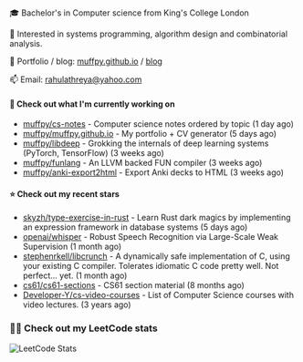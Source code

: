 🎓 Bachelor's in Computer science from King's College London  

🔭 Interested in systems programming, algorithm design and combinatorial analysis.

🤗 Portfolio / blog: [muffpy.github.io](https://muffpy.github.io/) / [blog](https://muffpy.github.io/blog)

📫 Email: [rahulathreya@yahoo.com](mailto:rahulathreya@yahoo.com)

#### 👷 Check out what I'm currently working on

- [muffpy/cs-notes](https://github.com/muffpy/cs-notes) - Computer science notes ordered by topic (1 day ago)
- [muffpy/muffpy.github.io](https://github.com/muffpy/muffpy.github.io) - My portfolio &#43; CV generator (5 days ago)
- [muffpy/libdeep](https://github.com/muffpy/libdeep) - Grokking the internals of deep learning systems (PyTorch, TensorFlow) (3 weeks ago)
- [muffpy/funlang](https://github.com/muffpy/funlang) - An LLVM backed FUN compiler  (3 weeks ago)
- [muffpy/anki-export2html](https://github.com/muffpy/anki-export2html) - Export Anki decks to HTML (3 weeks ago)

#### ⭐ Check out my recent stars

- [skyzh/type-exercise-in-rust](https://github.com/skyzh/type-exercise-in-rust) - Learn Rust dark magics by implementing an expression framework in database systems (5 days ago)
- [openai/whisper](https://github.com/openai/whisper) - Robust Speech Recognition via Large-Scale Weak Supervision (1 month ago)
- [stephenrkell/libcrunch](https://github.com/stephenrkell/libcrunch) - A dynamically safe implementation of C, using your existing C compiler. Tolerates idiomatic C code pretty well. Not perfect... yet. (1 month ago)
- [cs61/cs61-sections](https://github.com/cs61/cs61-sections) - CS61 section material (8 months ago)
- [Developer-Y/cs-video-courses](https://github.com/Developer-Y/cs-video-courses) - List of Computer Science courses with video lectures. (3 years ago)

### 👨‍💻 Check out my LeetCode stats
![LeetCode Stats](https://leetcode.card.workers.dev/lcascension?theme=unicorn&font=baloo&extension=null)
